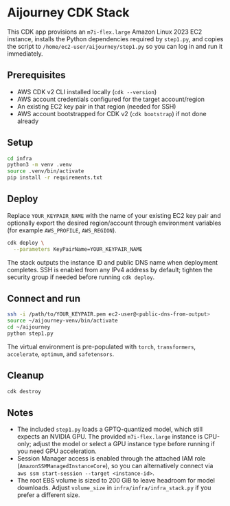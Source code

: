# Aijourney CDK Stack

This CDK app provisions an `m7i-flex.large` Amazon Linux 2023 EC2 instance, installs the Python dependencies required by `step1.py`, and copies the script to `/home/ec2-user/aijourney/step1.py` so you can log in and run it immediately.

## Prerequisites
- AWS CDK v2 CLI installed locally (`cdk --version`)
- AWS account credentials configured for the target account/region
- An existing EC2 key pair in that region (needed for SSH)
- AWS account bootstrapped for CDK v2 (`cdk bootstrap`) if not done already

## Setup
```bash
cd infra
python3 -m venv .venv
source .venv/bin/activate
pip install -r requirements.txt
```

## Deploy
Replace `YOUR_KEYPAIR_NAME` with the name of your existing EC2 key pair and optionally export the desired region/account through environment variables (for example `AWS_PROFILE`, `AWS_REGION`).

```bash
cdk deploy \
  --parameters KeyPairName=YOUR_KEYPAIR_NAME
```

The stack outputs the instance ID and public DNS name when deployment completes. SSH is enabled from any IPv4 address by default; tighten the security group if needed before running `cdk deploy`.

## Connect and run
```bash
ssh -i /path/to/YOUR_KEYPAIR.pem ec2-user@<public-dns-from-output>
source ~/aijourney-venv/bin/activate
cd ~/aijourney
python step1.py
```

The virtual environment is pre-populated with `torch`, `transformers`, `accelerate`, `optimum`, and `safetensors`.

## Cleanup
```bash
cdk destroy
```

## Notes
- The included `step1.py` loads a GPTQ-quantized model, which still expects an NVIDIA GPU. The provided `m7i-flex.large` instance is CPU-only; adjust the model or select a GPU instance type before running if you need GPU acceleration.
- Session Manager access is enabled through the attached IAM role (`AmazonSSMManagedInstanceCore`), so you can alternatively connect via `aws ssm start-session --target <instance-id>`.
- The root EBS volume is sized to 200 GiB to leave headroom for model downloads. Adjust `volume_size` in `infra/infra/infra_stack.py` if you prefer a different size.
